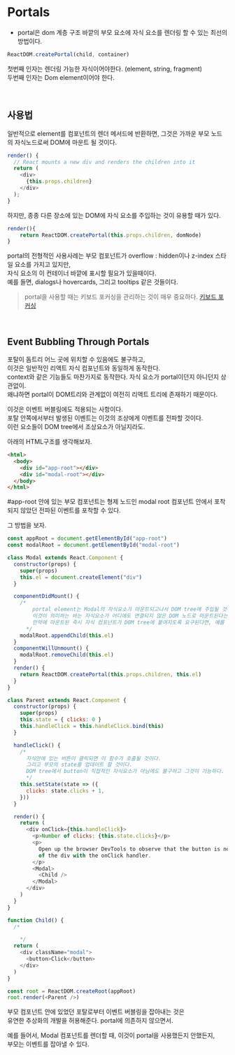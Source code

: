 # Portals

- portal은 dom 계층 구조 바깥의 부모 요소에 자식 요소를 렌더링 할 수 있는 최선의 방법이다.

```javascript
ReactDOM.createPortal(child, container)
```

첫번째 인자는 렌더링 가능한 자식이어야한다. (element, string, fragment)  
두번째 인자는 Dom element이어야 한다.

<br>

## 사용법

일반적으로 element를 컴포넌트의 렌더 메서드에 반환하면,
그것은 가까운 부모 노드의 자식노드로써 DOM에 마운트 될 것이다.

```javascript
render() {
  // React mounts a new div and renders the children into it
  return (
    <div>
      {this.props.children}
    </div>
  );
}
```

하지만, 종종 다른 장소에 있는 DOM에 자식 요소를 주입하는 것이 유용할 때가 있다.

```javascript
render(){
    return ReactDOM.createPortal(this.props.children, domNode)
}
```

portal의 전형적인 사용사례는 부모 컴포넌트가 overflow : hidden이나 z-index 스타일 요소를 가지고 있지만,  
자식 요소의 이 컨테이너 바깥에 표시할 필요가 있을때이다.  
예를 들면, dialogs나 hovercards, 그리고 tooltips 같은 것들이다.

> portal을 사용할 때는 키보드 포커싱을 관리하는 것이 매우 중요하다.
> [키보드 포커싱](https://reactjs.org/docs/accessibility.html#programmatically-managing-focus)

<br>

## Event Bubbling Through Portals

포탈이 돔트리 어느 곳에 위치할 수 있음에도 불구하고,  
이것은 일반적인 리액트 자식 컴포넌트와 동일하게 동작한다.  
context와 같은 기능들도 마찬가지로 동작한다. 자식 요소가 portal이던지 아니던지 상관없이.  
왜냐하면 portal이 DOM트리와 관계없이 여전히 리액트 트리에 존재하기 때문이다.

이것은 이벤트 버블링에도 적용되는 사항이다.  
포탈 안쪽에서부터 발생된 이벤트는 이것의 조상에게 이벤트를 전파할 것이다.  
이런 요소들이 DOM tree에서 조상요소가 아닐지라도.

아래의 HTML구조를 생각해보자.

```html
<html>
  <body>
    <div id="app-root"></div>
    <div id="modal-root"></div>
  </body>
</html>
```

#app-root 안에 있는 부모 컴포넌트는 형제 노드인 modal root 컴포넌트 안에서 포착되지 않았던 전파된 이벤트를 포착할 수 있다.

그 방법을 보자.

```javascript
const appRoot = document.getElementById("app-root")
const modalRoot = document.getElementById("modal-root")

class Modal extends React.Component {
  constructor(props) {
    super(props)
    this.el = document.createElement("div")
  }

  componentDidMount() {
    /*
        portal element는 Modal의 자식요소가 마운트되고나서 DOM tree에 주입될 것이다.  
        이것이 의미하는 바는 자식요소가 어디에도 연결되지 않은 DOM 노드로 마운트된다는 것이다.  
        만약에 마운트된 즉시 자식 컴포넌트가 DOM tree에 붙여지도록 요구된다면, 예를 들어서 DOM 노드를 계산해야하거나 , 자식들 중에서 autoFocus를 사용해야하는 경우라면, Modal에 state를 추가하고 Modal이 DOM트리에 삽입되어 있을 때만 자식을 렌더링 해주어야 한다. 
      */
    modalRoot.appendChild(this.el)
  }
  componentWillUnmount() {
    modalRoot.removeChild(this.el)
  }
  render() {
    return ReactDOM.createPortal(this.props.children, this.el)
  }
}

class Parent extends React.Component {
  constructor(props) {
    super(props)
    this.state = { clicks: 0 }
    this.handleClick = this.handleClick.bind(this)
  }

  handleClick() {
    /*
      자식안에 있는 버튼이 클릭되면 이 함수가 호출될 것이다. 
      그리고 부모의 state를 업데이트 할 것이다.  
      DOM tree에서 button이 직접적인 자식요소가 아님에도 불구하고 그것이 가능하다. 
      */
    this.setState(state => ({
      clicks: state.clicks + 1,
    }))
  }

  render() {
    return (
      <div onClick={this.handleClick}>
        <p>Number of clicks: {this.state.clicks}</p>
        <p>
          Open up the browser DevTools to observe that the button is not a child
          of the div with the onClick handler.
        </p>
        <Modal>
          <Child />
        </Modal>
      </div>
    )
  }
}

function Child() {
  /*

    */
  return (
    <div className="modal">
      <button>Click</button>
    </div>
  )
}

const root = ReactDOM.createRoot(appRoot)
root.render(<Parent />)
```

부모 컴포넌트 안에 있었던 포탈로부터 이벤트 버블링을 잡아내는 것은  
유연한 추상화의 개발을 허용해준다. portal에 의존하지 않으면서.

예를 들어서, Modal 컴포넌트를 렌더할 때, 이것이 portal을 사용했든지 안했든지,  
부모는 이벤트를 잡아낼 수 있다.
